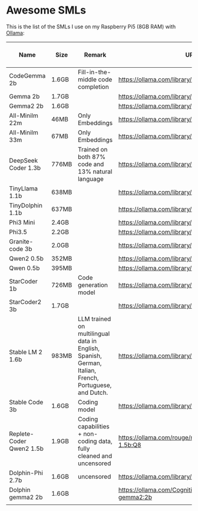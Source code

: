 # Awesome SMLs

This is the list of the SMLs I use on my Raspberry Pi5 (8GB RAM) with [Ollama](https://ollama.com/):

| Name                     | Size  | Remark                                                                                                | URL                                                        | Good on Pi5 | Usable on Pi5 |
| ------------------------ | ----- | ----------------------------------------------------------------------------------------------------- | ---------------------------------------------------------- | ----------- | ------------- |
| CodeGemma 2b             | 1.6GB | Fill-in-the-middle code completion                                                                    | https://ollama.com/library/codegemma:2b                    |             | x             |
| Gemma 2b                 | 1.7GB |                                                                                                       | https://ollama.com/library/gemma:2b                        |             | x             |
| Gemma2 2b                | 1.6GB |                                                                                                       | https://ollama.com/library/gemma2:2b                       |             | x             |
| All-Minilm 22m           | 46MB  | Only Embeddings                                                                                       | https://ollama.com/library/all-minilm:22m                  | x           | x             |
| All-Minilm 33m           | 67MB  | Only Embeddings                                                                                       | https://ollama.com/library/all-minilm:33m                  | x           | x             |
| DeepSeek Coder 1.3b      | 776MB | Trained on both 87% code and 13% natural language                                                     | https://ollama.com/library/deepseek-coder                  | x           | x             |
| TinyLlama 1.1b           | 638MB |                                                                                                       | https://ollama.com/library/tinyllama                       | x           | x             |
| TinyDolphin 1.1b         | 637MB |                                                                                                       | https://ollama.com/library/tinydolphin                     | x           | x             |
| Phi3 Mini                | 2.4GB |                                                                                                       | https://ollama.com/library/phi3:mini                       |             | x             |
| Phi3.5                   | 2.2GB |                                                                                                       | https://ollama.com/library/phi3.5                          |             | x             |
| Granite-code 3b          | 2.0GB |                                                                                                       | https://ollama.com/library/granite-code                    |             | x             |
| Qwen2 0.5b               | 352MB |                                                                                                       | https://ollama.com/library/qwen2:0.5b                      | x           | x             |
| Qwen 0.5b                | 395MB |                                                                                                       | https://ollama.com/library/qwen:0.5b                       | x           | x             |
| StarCoder 1b             | 726MB | Code generation model                                                                                 | https://ollama.com/library/starcoder:1b                    | x           | x             |
| StarCoder2 3b            | 1.7GB |                                                                                                       | https://ollama.com/library/starcoder2:3b                   |             | x             |
| Stable LM 2 1.6b         | 983MB | LLM trained on multilingual data in English, Spanish, German, Italian, French, Portuguese, and Dutch. | https://ollama.com/library/stablelm2                       | x           | x             |
| Stable Code 3b           | 1.6GB | Coding model                                                                                          | https://ollama.com/library/stable-code:3b                  |             | x             |
| Replete-Coder Qwen2 1.5b | 1.9GB | Coding capabilities + non-coding data, fully cleaned and uncensored                                   | https://ollama.com/rouge/replete-coder-qwen2-1.5b:Q8       | x           | x             |
| Dolphin-Phi 2.7b         | 1.6GB | uncensored                                                                                            | https://ollama.com/library/dolphin-phi:2.7b                |             | x             |
| Dolphin gemma2 2b        | 1.6GB |                                                                                                       | https://ollama.com/CognitiveComputations/dolphin-gemma2:2b |             | x             |
|                          |       |                                                                                                       |                                                            |             |               |


